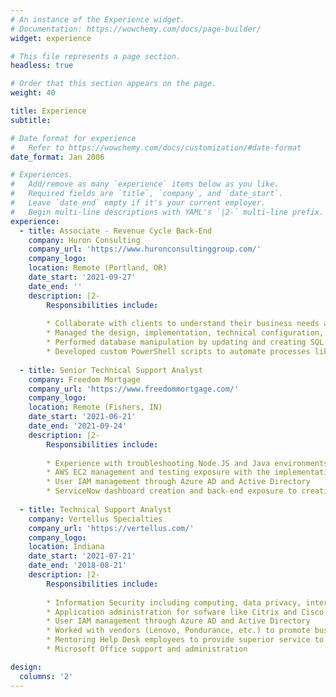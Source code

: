 ```yaml
---
# An instance of the Experience widget.
# Documentation: https://wowchemy.com/docs/page-builder/
widget: experience

# This file represents a page section.
headless: true

# Order that this section appears on the page.
weight: 40

title: Experience
subtitle:

# Date format for experience
#   Refer to https://wowchemy.com/docs/customization/#date-format
date_format: Jan 2006

# Experiences.
#   Add/remove as many `experience` items below as you like.
#   Required fields are `title`, `company`, and `date_start`.
#   Leave `date_end` empty if it's your current employer.
#   Begin multi-line descriptions with YAML's `|2-` multi-line prefix.
experience:
  - title: Associate - Revenue Cycle Back-End
    company: Huron Consulting
    company_url: 'https://www.huronconsultinggroup.com/'
    company_logo:
    location: Remote (Portland, OR)
    date_start: '2021-09-27'
    date_end: ''
    description: |2-
        Responsibilities include:
        
        * Collaborate with clients to understand their business needs and evaluate against solution goals, methodology adherence, and technical feasibility; educate and guide clients to appropriate alternatives
        * Managed the design, implementation, technical configuration, and long-term sustainability of Huron Healthcare’s proprietary software suite during client implementation projects
        * Performed database manipulation by updating and creating SQL functions, procedures, tables, views, and reporting objects during tool implementation projects to meet client needs
        * Developed custom PowerShell scripts to automate processes like validation and configuration
  
  - title: Senior Technical Support Analyst
    company: Freedom Mortgage
    company_url: 'https://www.freedommortgage.com/'
    company_logo:
    location: Remote (Fishers, IN)
    date_start: '2021-06-21'
    date_end: '2021-09-24'
    description: |2-
        Responsibilities include:
        
        * Experience with troubleshooting Node.JS and Java environments and cases to allow updated software through our security upon patches
        * AWS EC2 management and testing exposure with the implementation team at Freedom Mortgage by provisioning and troubleshooting new builds
        * User IAM management through Azure AD and Active Directory
        * ServiceNow dashboard creation and back-end exposure to creating custom builds and testing implementations of new systems
        
  - title: Technical Support Analyst
    company: Vertellus Specialties
    company_url: 'https://vertellus.com/'
    company_logo:
    location: Indiana
    date_start: '2021-07-21'
    date_end: '2018-08-21'
    description: |2-
        Responsibilities include:
        
        * Information Security including computing, data privacy, internet technologies, as well as threat detection and management
        * Application administration for sofware like Citrix and Cisco WebEx
        * User IAM management through Azure AD and Active Directory
        * Worked with vendors (Lenovo, Pondurance, etc.) to promote business efficiency issues such as printing, hardware repalacement, repair, and security
        * Mentoring Help Desk employees to provide superior service to clients and managed scheduling for the Help Desk
        * Microsoft Office support and administration

design:
  columns: '2'
---
```

